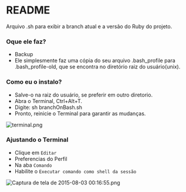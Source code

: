 # README #

Arquivo .sh para exibir a branch atual e a versão do Ruby do projeto.

### Oque ele faz? ###

* Backup
* Ele simplesmente faz uma cópia do seu arquivo .bash_profile para .bash_profile-old, que se encontra no diretório raiz do usuário(unix).

### Como eu o instalo? ###

* Salve-o na raiz do usuário, se preferir em outro diretorio.
* Abra o Terminal, Ctrl+Alt+T.
* Digite: sh branchOnBash.sh
* Pronto, reinicie o Terminal para garantir as mudanças.

![terminal.png](https://bitbucket.org/repo/g4k8yK/images/3929008550-terminal.png)

### Ajustando o Terminal ###

* Clique em `Editar`
* Preferencias do Perfil
* Na aba `Comando`
* Habilite o `Executar comando como shell da sessão`

![Captura de tela de 2015-08-03 00:16:55.png](https://bitbucket.org/repo/g4k8yK/images/3512019179-Captura%20de%20tela%20de%202015-08-03%2000:16:55.png)